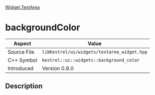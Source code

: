 [Widget.TextArea](index.md)
# backgroundColor
| Aspect | Value |
| --- | --- |
| Source File | `libKestrel/ui/widgets/textarea_widget.hpp` |
| C++ Symbol | `kestrel::ui::widgets::background_color` |
| Introduced | Version 0.8.0 |
## Description
